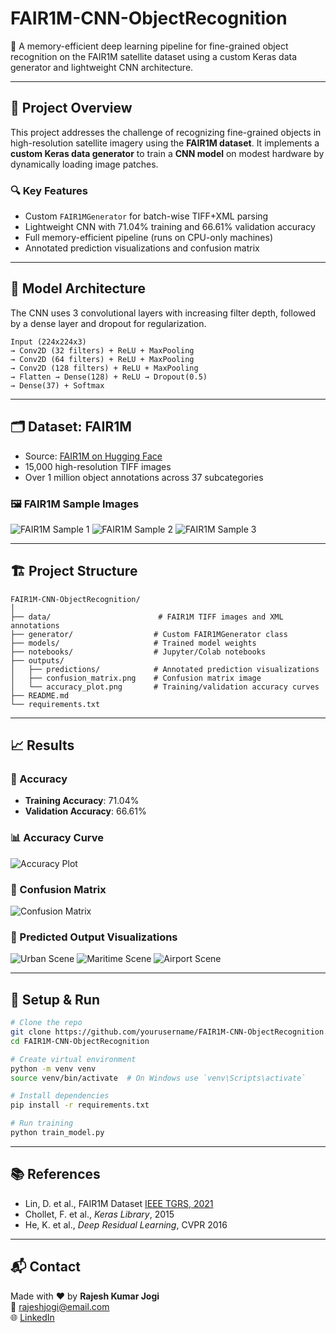 # FAIR1M-CNN-ObjectRecognition

🚀 A memory-efficient deep learning pipeline for fine-grained object recognition on the FAIR1M satellite dataset using a custom Keras data generator and lightweight CNN architecture.

---

## 📌 Project Overview

This project addresses the challenge of recognizing fine-grained objects in high-resolution satellite imagery using the **FAIR1M dataset**. It implements a **custom Keras data generator** to train a **CNN model** on modest hardware by dynamically loading image patches.

### 🔍 Key Features
- Custom `FAIR1MGenerator` for batch-wise TIFF+XML parsing
- Lightweight CNN with 71.04% training and 66.61% validation accuracy
- Full memory-efficient pipeline (runs on CPU-only machines)
- Annotated prediction visualizations and confusion matrix

---

## 🧠 Model Architecture

The CNN uses 3 convolutional layers with increasing filter depth, followed by a dense layer and dropout for regularization.

```
Input (224x224x3)
→ Conv2D (32 filters) + ReLU + MaxPooling
→ Conv2D (64 filters) + ReLU + MaxPooling
→ Conv2D (128 filters) + ReLU + MaxPooling
→ Flatten → Dense(128) + ReLU → Dropout(0.5)
→ Dense(37) + Softmax
```

---

## 🗂 Dataset: FAIR1M

- Source: [FAIR1M on Hugging Face](https://huggingface.co/papers/2103.05569)
- 15,000 high-resolution TIFF images
- Over 1 million object annotations across 37 subcategories

### 🖼️ FAIR1M Sample Images

![FAIR1M Sample 1](images/100.tif)
![FAIR1M Sample 2](images/1024.tif)
![FAIR1M Sample 3](images/1054.tif)

---

## 🏗️ Project Structure

```
FAIR1M-CNN-ObjectRecognition/
│
├── data/                        # FAIR1M TIFF images and XML annotations
├── generator/                  # Custom FAIR1MGenerator class
├── models/                     # Trained model weights
├── notebooks/                  # Jupyter/Colab notebooks
├── outputs/
│   ├── predictions/            # Annotated prediction visualizations
│   ├── confusion_matrix.png    # Confusion matrix image
│   └── accuracy_plot.png       # Training/validation accuracy curves
├── README.md
└── requirements.txt
```

---

## 📈 Results

### 🎯 Accuracy
- **Training Accuracy**: 71.04%
- **Validation Accuracy**: 66.61%

### 📊 Accuracy Curve

![Accuracy Plot](outputs/accuracy_plot.png)

### 🔁 Confusion Matrix

![Confusion Matrix](outputs/confusion_matrix.png)

### 📸 Predicted Output Visualizations

![Urban Scene](outputs/predictions/urban_scene.png)
![Maritime Scene](outputs/predictions/maritime_scene.png)
![Airport Scene](outputs/predictions/airport_scene.png)

---

## 🔧 Setup & Run

```bash
# Clone the repo
git clone https://github.com/yourusername/FAIR1M-CNN-ObjectRecognition.git
cd FAIR1M-CNN-ObjectRecognition

# Create virtual environment
python -m venv venv
source venv/bin/activate  # On Windows use `venv\Scripts\activate`

# Install dependencies
pip install -r requirements.txt

# Run training
python train_model.py
```

---

## 📚 References

- Lin, D. et al., FAIR1M Dataset [IEEE TGRS, 2021](https://huggingface.co/papers/2103.05569)
- Chollet, F. et al., *Keras Library*, 2015
- He, K. et al., *Deep Residual Learning*, CVPR 2016

---

## 📬 Contact

Made with ❤️ by **Rajesh Kumar Jogi**  
📧 [rajeshjogi@email.com](mailto:rajeshjogi@email.com)  
🌐 [LinkedIn](https://www.linkedin.com)
